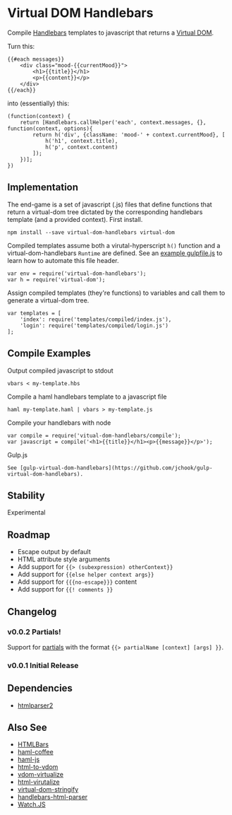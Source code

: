 # Virtual DOM Handlebars

Compile [Handlebars](http://handlebarsjs.com/) templates to javascript that returns a [Virtual DOM](https://github.com/Matt-Esch/virtual-dom).

Turn this:

	{{#each messages}}
		<div class="mood-{{currentMood}}">
			<h1>{{title}}</h1>
			<p>{{content}}</p>
		</div>
	{{/each}}

into (essentially) this:

	(function(context) {
		return [Handlebars.callHelper('each', context.messages, {}, function(context, options){
			return h('div', {className: 'mood-' + context.currentMood}, [
				h('h1', context.title),
				h('p', context.content)
			]);
		})];
	})


## Implementation

The end-game is a set of javascript (.js) files that define functions that return a virtual-dom tree
dictated by the corresponding handlebars template (and a provided context). First install.
	
	npm install --save virtual-dom-handlebars virtual-dom

Compiled templates assume both a virutal-hyperscript `h()` function and a virtual-dom-handlebars `Runtime` 
are defined. See an [example gulpfile.js](https://github.com/jchook/gulp-virtual-dom-handlebars) to learn how 
to automate this file header.

	var env = require('virtual-dom-handlebars');
	var h = require('virtual-dom');

Assign compiled templates (they're functions) to variables and call them to generate a virtual-dom tree.

	var templates = [
		'index': require('templates/compiled/index.js'),
		'login': require('templates/compiled/login.js')
	];


## Compile Examples

Output compiled javascript to stdout

	vbars < my-template.hbs

Compile a haml handlebars template to a javascript file

	haml my-template.haml | vbars > my-template.js

Compile your handlebars with node

	var compile = require('vitual-dom-handlebars/compile');
	var javascript = compile('<h1>{{title}}</h1><p>{{message}}</p>');

Gulp.js

	See [gulp-virtual-dom-handlebars](https://github.com/jchook/gulp-virtual-dom-handlebars).


## Stability

Experimental


## Roadmap

* Escape output by default
* HTML attribute style arguments
* Add support for `{{> (subexpression) otherContext}}`
* Add support for `{{else helper context args}}`
* Add support for `{{{no-escape}}}` content
* Add support for `{{! comments }}`


## Changelog

### v0.0.2 Partials!

Support for [partials](http://handlebarsjs.com/partials.html) with the format `{{> partialName [context] [args] }}`.


### v0.0.1 Initial Release


## Dependencies

* [htmlparser2](https://github.com/fb55/htmlparser2)

## Also See 

* [HTMLBars](https://github.com/tildeio/htmlbars)
* [haml-coffee](https://github.com/netzpirat/haml-coffee)
* [haml-js](https://github.com/creationix/haml-js)
* [html-to-vdom](https://github.com/TimBeyer/html-to-vdom)
* [vdom-virtualize](https://github.com/marcelklehr/vdom-virtualize)
* [html-virutalize](https://github.com/alexmingoia/html-virtualize)
* [virtual-dom-stringify](https://github.com/alexmingoia/virtual-dom-stringify)
* [handlebars-html-parser](https://github.com/stevenvachon/handlebars-html-parser)
* [Watch.JS](https://github.com/melanke/Watch.JS)